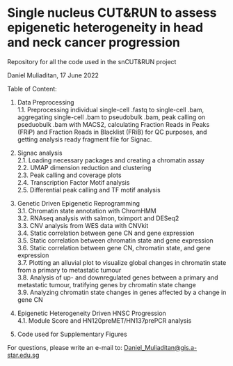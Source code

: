 # Single nucleus CUT&RUN to assess epigenetic heterogeneity in head and neck cancer progression
Repository for all the code used in the snCUT&amp;RUN project

Daniel Muliaditan, 17 June 2022

Table of Content:
1. Data Preprocessing<br/>
	1.1. Preprocessing individual single-cell .fastq to single-cell .bam, aggregating single-cell .bam to pseudobulk .bam, 
	peak calling on pseduobulk .bam with MACS2, calculating Fraction Reads in Peaks (FRiP) and Fraction Reads in Blacklist (FRiB) for QC purposes,
	and getting analysis ready fragment file for Signac.

2. Signac analysis<br/>
	2.1. Loading necessary packages and creating a chromatin assay<br/>
	2.2. UMAP dimension reduction and clustering<br/>
	2.3. Peak calling and coverage plots<br/>
	2.4. Transcription Factor Motif analysis<br/>
	2.5. Differential peak calling and TF motif analysis

3. Genetic Driven Epigenetic Reprogramming<br/>
	3.1. Chromatin state annotation with ChromHMM<br/>
	3.2. RNAseq analysis with salmon, tximport and DESeq2<br/>
	3.3. CNV analysis from WES data with CNVkit <br/>
  	3.4. Static correlation between gene CN and gene expression<br/>
  	3.5. Static correlation between chromatin state and gene expression<br/>
  	3.6. Static correlation between gene CN, chromatin state, and gene expression<br/>
 	3.7. Plotting an alluvial plot to visualize global changes in chromatin state from a primary to metastatic tumour<br/>
 	3.8. Analysis of up- and downregulated genes between a primary and metastatic tumour, tratifying genes by chromatin state change<br/>
  	3.9. Analyzing chromatin state changes in genes affected by a change in gene CN

4. Epigenetic Heterogeneity Driven HNSC Progression<br/>
	4.1. Module Score and HN120preMET/HN137prePCR analysis

5. Code used for Supplementary Figures

For questions, please write an e-mail to: Daniel_Muliaditan@gis.a-star.edu.sg

